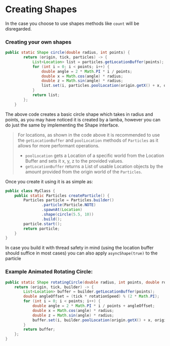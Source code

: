 # Creating Shapes

<warning>
In the case you choose to use shapes methods like <code>count</code> will be disregarded.
</warning>

### Creating your own shapes
```Java
public static Shape circle(double radius, int points) {
        return (origin, tick, particles) -> {
            List<Location> list = particles.getLocationBuffer(points);
            for (int i = 0; i < points; i++) {
                double angle = 2 * Math.PI * i / points;
                double x = Math.cos(angle) * radius;
                double z = Math.sin(angle) * radius;
                list.set(i, particles.poolLocation(origin.getX() + x, origin.getY(), origin.getZ() + z));
            }
            return list;
        };
    }
```

The above code creates a basic circle shape which takes in radius and points, as you may have noticed it is created by a lamba, however you can do just the same by implementing the Shape interface.

> For locations, as shown in the code above it is recommended to use the `getLocationBuffer` and `poolLocation` methods of `Particles` as it allows for more performant operations.
> - `poolLocation` gets a Location of a specific world from the Location Buffer and sets it x, y, z to the provided values.
> - `getLocationBuffer` returns a List of usable Location objects by the amount provided from the origin world of the `Particles`.

Once you create it using it is as simple as:
```Java
public class MyClass {
    public static Particles createParticle() {
        Particles particle = Particles.builder()
                .particle(Particle.NOTE)
                .spawnAt(Location)
                .shape(circle(5.5, 10))
                .build();
        particle.start();
        return particle;
    }
}
```

In case you build it with thread safety in mind (using the location buffer should suffice in most cases) you can also apply `asyncShape(true)` to the particle

### Example Animated Rotating Circle:
```Java
public static Shape rotatingCircle(double radius, int points, double rotationSpeed) {
    return (origin, tick, builder) -> {
        List<Location> buffer = builder.getLocationBuffer(points);
        double angleOffset = (tick * rotationSpeed) % (2 * Math.PI);
        for (int i = 0; i < points; i++) {
            double angle = 2 * Math.PI * i / points + angleOffset;
            double x = Math.cos(angle) * radius;
            double z = Math.sin(angle) * radius;
            buffer.set(i, builder.poolLocation(origin.getX() + x, origin.getY(), origin.getZ() + z));
        }
        return buffer;
    };
}
```